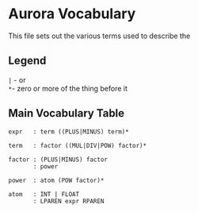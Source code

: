 # Aurora Vocabulary
This file sets out the various terms used to describe the 

## Legend
`|` - or  
`*`- zero or more of the thing before it

## Main Vocabulary Table
```
expr   : term ((PLUS|MINUS) term)*

term   : factor ((MUL|DIV|POW) factor)*

factor : (PLUS|MINUS) factor
       : power
       
power  : atom (POW factor)*

atom   : INT | FLOAT
       : LPAREN expr RPAREN
```
